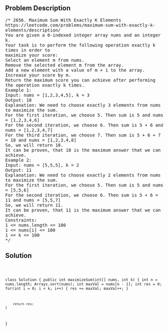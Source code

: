 <!--
<style>
  body { font-family: Arial, sans-serif; }
  .container { max-width: 100%; margin: 0 auto; padding: 10px; }
  .comment-block { max-width: 30%; background-color: #f9f9f9; padding: 10px; border-left: 5px solid #ccc; overflow-wrap: break-word; white-space: pre-wrap; }
  .code-block { background-color: #f4f4f4; padding: 10px; border: 1px solid #ddd; overflow-wrap: break-word; white-space: pre-wrap; }
</style>
-->

<div class='container'>
<h2>Problem Description</h2>
<div class='comment-block'>
<pre>
/* 2656. Maximum Sum With Exactly K Elements
https://leetcode.com/problems/maximum-sum-with-exactly-k-
elements/description/
You are given a 0-indexed integer array nums and an integer
k.
Your task is to perform the following operation exactly k
times in order to
maximize your score:
Select an element m from nums.
Remove the selected element m from the array.
Add a new element with a value of m + 1 to the array.
Increase your score by m.
Return the maximum score you can achieve after performing
the operation exactly k times.
Example 1:
Input: nums = [1,2,3,4,5], k = 3
Output: 18
Explanation: We need to choose exactly 3 elements from nums
to maximize the sum.
For the first iteration, we choose 5. Then sum is 5 and nums
= [1,2,3,4,6]
For the second iteration, we choose 6. Then sum is 5 + 6 and
nums = [1,2,3,4,7]
For the third iteration, we choose 7. Then sum is 5 + 6 + 7
= 18 and nums = [1,2,3,4,8]
So, we will return 18.
It can be proven, that 18 is the maximum answer that we can
achieve.
Example 2:
Input: nums = [5,5,5], k = 2
Output: 11
Explanation: We need to choose exactly 2 elements from nums
to maximize the sum.
For the first iteration, we choose 5. Then sum is 5 and nums
= [5,5,6]
For the second iteration, we choose 6. Then sum is 5 + 6 =
11 and nums = [5,5,7]
So, we will return 11.
It can be proven, that 11 is the maximum answer that we can
achieve.
Constraints:
1 <= nums.length <= 100
1 <= nums[i] <= 100
1 <= k <= 100
*/
</pre>
</div>

<h2>Solution</h2>
<div class='code-block'>
<pre><code class='language-java'>

class Solution {
    public int maximizeSum(int[] nums, int k) {
        int n = nums.length;
        Arrays.sort(nums);
        int maxVal = nums[n - 1];
        int res = 0;
        for(int i = 0; i < k; i++) {
            res += maxVal;
            maxVal++;
        }

        return res;
    }
}</code></pre>
</div>
</div>
